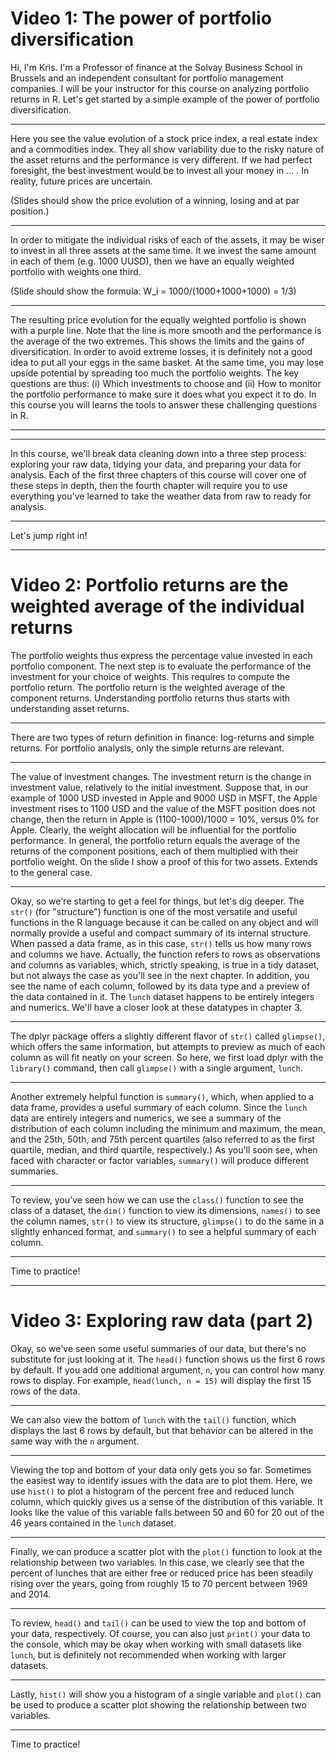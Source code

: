 # Video 1: The power of portfolio diversification

Hi, I'm Kris. I'm a Professor of finance at the Solvay Business School in Brussels and an independent consultant for portfolio management companies. I will be your instructor for this course on analyzing portfolio returns in R. Let's get started by a simple example of the power of portfolio diversification. 

***

Here you see the value evolution of a stock price index, a real estate index and a commodities index. They all show variability due to the risky nature of the asset returns and the performance is very different. If we had perfect foresight, the best investment would be to invest all your money in ... . In reality, future prices are uncertain. 

(Slides should show the price evolution of a winning, losing and at par position.)

***

In order to mitigate the individual risks of each of the assets, it may be wiser to invest in all three assets at the same time. It we invest the same amount in each of them (e.g. 1000 UUSD), then we have an equally weighted portfolio with weights one third. 

(Slide should show the formula: W_i = 1000/(1000+1000+1000) = 1/3)

***

The resulting price evolution for the equally weighted portfolio is shown with a purple line. Note that the line is more smooth and the performance is the average of the two extremes. This shows the limits and the gains of diversification. In order to avoid extreme losses, it is definitely not a good idea to put all your eggs in the same basket. At the same time, you may lose upside potential by spreading too much the portfolio weights. The key questions are thus: (i) Which investments to choose and (ii) How to monitor the portfolio performance to make sure it does what you expect it to do. In this course you will learns the tools to answer these challenging questions in R. 

***


***

In this course, we'll break data cleaning down into a three step process: exploring your raw data, tidying your data, and preparing your data for analysis. Each of the first three chapters of this course will cover one of these steps in depth, then the fourth chapter will require you to use everything you've learned to take the weather data from raw to ready for analysis. 

***

Let's jump right in!

***

# Video 2: Portfolio returns are the weighted average of the individual returns

The portfolio weights thus express the percentage value invested in each portfolio component. The next step is to evaluate the performance of the investment for your choice of weights. This requires to compute the portfolio return. The portfolio return is the weighted average of the component returns. Understanding portfolio returns thus starts with understanding asset returns. 

***

There are two types of return definition in finance: log-returns and simple returns. For portfolio analysis, only the simple returns are relevant. 

***

The value of investment changes. The investment return is the change in investment value, relatively to the initial investment. Suppose that, in our example of 1000 USD invested in Apple and 9000 USD in MSFT, the Apple investment rises to 1100 USD and the value of the MSFT position does not change, then the return in Apple is (1100-1000)/1000 = 10%, versus 0% for Apple. Clearly, the weight allocation will be influential for the portfolio performance. In general, the portfolio return equals the average of the returns of the component positions, each of them multiplied with their portfolio weight. On the slide I show a proof of this for two assets. Extends to the general case.

***

Okay, so we're starting to get a feel for things, but let's dig deeper. The `str()` (for "structure") function is one of the most versatile and useful functions in the R language because it can be called on any object and will normally provide a useful and compact summary of its internal structure. When passed a data frame, as in this case, `str()` tells us how many rows and columns we have. Actually, the function refers to rows as observations and columns as variables, which, strictly speaking, is true in a tidy dataset, but not always the case as you'll see in the next chapter. In addition, you see the name of each column, followed by its data type and a preview of the data contained in it. The `lunch` dataset happens to be entirely integers and numerics. We'll have a closer look at these datatypes in chapter 3.

***

The dplyr package offers a slightly different flavor of `str()` called `glimpse()`, which offers the same information, but attempts to preview as much of each column as will fit neatly on your screen. So here, we first load dplyr with the `library()` command, then call `glimpse()` with a single argument, `lunch`.

***

Another extremely helpful function is `summary()`, which, when applied to a data frame, provides a useful summary of each column. Since the `lunch` data are entirely integers and numerics, we see a summary of the distribution of each column including the minimum and maximum, the mean, and the 25th, 50th, and 75th percent quartiles (also referred to as the first quartile, median, and third quartile, respectively.) As you'll soon see, when faced with character or factor variables, `summary()` will produce different summaries.

***

To review, you've seen how we can use the `class()` function to see the class of a dataset, the `dim()` function to view its dimensions, `names()` to see the column names, `str()` to view its structure, `glimpse()` to do the same in a slightly enhanced format, and `summary()` to see a helpful summary of each column.

***

Time to practice!

***

# Video 3: Exploring raw data (part 2)

Okay, so we've seen some useful summaries of our data, but there's no substitute for just looking at it. The `head()` function shows us the first 6 rows by default. If you add one additional argument, `n`, you can control how many rows to display. For example, `head(lunch, n = 15)` will display the first 15 rows of the data.

***

We can also view the bottom of `lunch` with the `tail()` function, which displays the last 6 rows by default, but that behavior can be altered in the same way with the `n` argument.

***

Viewing the top and bottom of your data only gets you so far. Sometimes the easiest way to identify issues with the data are to plot them. Here, we use `hist()` to plot a histogram of the percent free and reduced lunch column, which quickly gives us a sense of the distribution of this variable. It looks like the value of this variable falls between 50 and 60 for 20 out of the 46 years contained in the `lunch` dataset.

***

Finally, we can produce a scatter plot with the `plot()` function to look at the relationship between two variables. In this case, we clearly see that the percent of lunches that are either free or reduced price has been steadily rising over the years, going from roughly 15 to 70 percent between 1969 and 2014.

***

To review, `head()` and `tail()` can be used to view the top and bottom of your data, respectively. Of course, you can also just `print()` your data to the console, which may be okay when working with small datasets like `lunch`, but is definitely not recommended when working with larger datasets.

***

Lastly, `hist()` will show you a histogram of a single variable and `plot()` can be used to produce a scatter plot showing the relationship between two variables.

***

Time to practice!